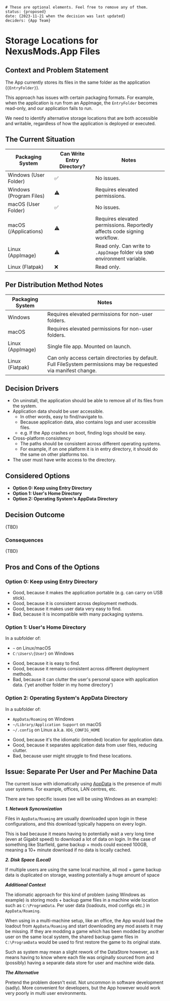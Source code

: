 ```
# These are optional elements. Feel free to remove any of them.
status: {proposed}
date: {2023-11-21 when the decision was last updated}
deciders: {App Team}
```

# Storage Locations for NexusMods.App Files

## Context and Problem Statement

The App currently stores its files in the same folder as the application (`{EntryFolder}`).

This approach has issues with certain packaging formats. For example, when the application is run from
an AppImage, the `EntryFolder` becomes read-only, and our application fails to run.

We need to identify alternative storage locations that are both accessible and writable, regardless of how the
application is deployed or executed.

## The Current Situation

| Packaging System        | Can Write Entry Directory? | Notes                                                                       |
|-------------------------|----------------------------|-----------------------------------------------------------------------------|
| Windows (User Folder)   | ✅                          | No issues.                                                                  |
| Windows (Program Files) | ⚠️                         | Requires elevated permissions.                                              |
| macOS (User Folder)     | ✅                          | No issues.                                                                  |
| macOS (/Applications)   | ⚠️                         | Requires elevated permissions. Reportedly affects code signing workflow.    |
| Linux (AppImage)        | ⚠️                         | Read only. Can write to `.AppImage` folder via `$OWD` environment variable. |
| Linux (Flatpak)         | ❌                          | Read only.                                                                  |

## Per Distribution Method Notes

| Packaging System | Notes                                                                                                             |
|------------------|-------------------------------------------------------------------------------------------------------------------|
| Windows          | Requires elevated permissions for non-user folders.                                                               |
| macOS            | Requires elevated permissions for non-user folders.                                                               |
| Linux (AppImage) | Single file app. Mounted on launch.                                                                               |
| Linux (Flatpak)  | Can only access certain directories by default. Full FileSystem permissions may be requested via manifest change. |

## Decision Drivers

* On uninstall, the application should be able to remove all of its files from the system.
* Application data should be user accessible.
    * In other words, easy to find/navigate to.
    * Because application data, also contains logs and user accessible files.
    * e.g. If the App crashes on boot, finding logs should be easy.
* Cross-platform consistency
    * The paths should be consistent across different operating systems.
    * For example, if on one platform it is in entry directory, it should do the same on other platforms too.
* The user must have write access to the directory.

## Considered Options

* **Option 0: Keep using Entry Directory**
* **Option 1: User's Home Directory**
* **Option 2: Operating System's AppData Directory**

## Decision Outcome

{TBD}

### Consequences

{TBD}

## Pros and Cons of the Options

### Option 0: Keep using Entry Directory

* Good, because it makes the application portable (e.g. can carry on USB stick).
* Good, because it is consistent across deployment methods.
* Good, because it makes user data very easy to find.
* Bad, because it is incompatible with many packaging systems.

### Option 1: User's Home Directory

In a subfolder of:

- `~` on Linux/macOS
- `C:\Users\{User}` on Windows

* Good, because it is easy to find.
* Good, because it remains consistent across different deployment methods.
* Bad, because it can clutter the user's personal space with application data. ('yet another folder in my home
  directory')

### Option 2: Operating System's AppData Directory

In a subfolder of:

- `AppData/Roaming` on Windows
- `~/Library/Application Support` on macOS
- `~/.config` on Linux a.k.a. `XDG_CONFIG_HOME`

* Good, because it's the idiomatic (intended) location for application data.
* Good, because it separates application data from user files, reducing clutter.
* Bad, because user might struggle to find these locations.

## Issue: Separate Per User and Per Machine Data

The current issue with idiomatically using [AppData](#option-2-operating-systems-appdata-directory) is
the presence of multi user systems. For example, offices, LAN centres, etc.

There are two specific issues (we will be using Windows as an example):

***1. Network Syncronization***

Files in `AppData/Roaming` are usually downloaded upon login in these configurations, and this download typically
happens on every login.

This is bad because it means having to potentially wait a very long time (even at Gigabit speed) to download a lot of
data on login. In the case of something like Starfield, game backup + mods could exceed 100GB, meaning a 10+ minute
download if no data is locally cached.

***2. Disk Space (Local)***

If multiple users are using the same local machine, all mod + game backup data is duplicated on storage, wasting
potentially a huge amount of space

***Additional Context***

The idiomatic approach for this kind of problem (using Windows as example) is storing mods + backup game files
in a machine wide location such as `C:\ProgramData`. Per user data (loadouts, mod configs etc.) in `AppData/Roaming`.

When using in a multi-machine setup, like an office, the App would load the loadout from `AppData/Roaming` and start
downloading any mod assets it may be missing. If they are modding a game which has been modded by another user on the
same local system, the shared backup game files in `C:\ProgramData` would be used to first restore the game to its
original state.

Such as system may mean a slight rework of the DataStore however, as it means having to know where each file was
originally sourced from and (possibly) having a separate data store for user and machine wide data.

***The Alternative***

Pretend the problem doesn't exist. Not uncommon in software development (sadly).
More convenient for developers, but the App however would work very poorly in multi user environments.
